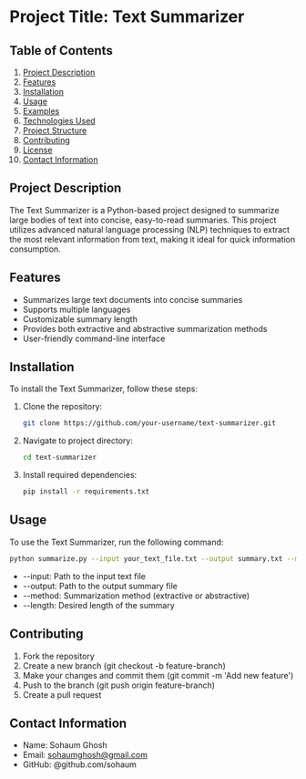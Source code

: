 # Project Title: Text Summarizer

## Table of Contents
1. [Project Description](#project-description)
2. [Features](#features)
3. [Installation](#installation)
4. [Usage](#usage)
5. [Examples](#examples)
6. [Technologies Used](#technologies-used)
7. [Project Structure](#project-structure)
8. [Contributing](#contributing)
9. [License](#license)
10. [Contact Information](#contact-information)

## Project Description
The Text Summarizer is a Python-based project designed to summarize large bodies of text into concise, easy-to-read summaries. This project utilizes advanced natural language processing (NLP) techniques to extract the most relevant information from text, making it ideal for quick information consumption.

## Features
- Summarizes large text documents into concise summaries
- Supports multiple languages
- Customizable summary length
- Provides both extractive and abstractive summarization methods
- User-friendly command-line interface

## Installation
To install the Text Summarizer, follow these steps:

1. Clone the repository:
   ```bash
   git clone https://github.com/your-username/text-summarizer.git
2. Navigate to project directory:
   ```bash
   cd text-summarizer
3. Install required dependencies:
   ```bash
   pip install -r requirements.txt
   
## Usage
To use the Text Summarizer, run the following command:
   ```bash
   python summarize.py --input your_text_file.txt --output summary.txt --method extractive --length 5
   ```
* --input: Path to the input text file
* --output: Path to the output summary file
* --method: Summarization method (extractive or abstractive)
* --length: Desired length of the summary


## Contributing
1. Fork the repository
2. Create a new branch (git checkout -b feature-branch)
3. Make your changes and commit them (git commit -m 'Add new feature')
4. Push to the branch (git push origin feature-branch)
5. Create a pull request

## Contact Information
* Name: Sohaum Ghosh
* Email: sohaumghosh@gmail.com
* GitHub: @github.com/sohaum
